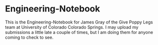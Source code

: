 # Engineering-Notebook

This is the Engineering-Notebook for James Gray of the Give Poppy Legs team at University of Colorado Colorado Springs. I may upload my submissions a little late a couple of times, but I am doing them for anyone coming to check to see. 
